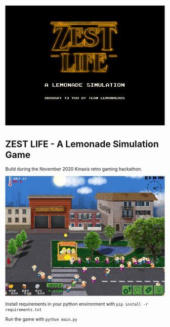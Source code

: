 ![Logo](https://github.com/anazalea/zestlife/blob/main/broughttoyouby.png)
# ZEST LIFE - A Lemonade Simulation Game

Build during the November 2020 Kinaxis retro gaming hackathon.

![Zesty!](https://github.com/anazalea/zestlife/blob/main/zestlifescreenshot.png)

Install requirements in your python environment with
```pip install -r requirements.txt```

Run the game with 
```python main.py```

